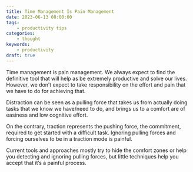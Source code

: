```yaml
---
title: Time Management Is Pain Management
date: 2023-06-13 08:00:00
tags:
    - productivity tips
categories:
    - thought
keywords:
    - productivity
draft: true
---
```


Time management is pain management. We always expect to find the definitive tool that will help as be extremely productive and solve our lives. However, we don’t expect to take responsibility on the effort and pain that we have to do for achieving that.

Distraction can be seen as a pulling force that takes us from actually doing tasks that we know we have/need to do, and brings us to a comfort are of easiness and low cognitive effort.

On the contrary, traction represents the pushing force, the commitment, required to get started with a difficult task. Ignoring pulling forces and forcing ourselves to be in a traction mode is painful.

Current tools and approaches mostly try to hide the comfort zones or help you detecting and ignoring pulling forces, but little techniques help you accept that it’s a painful process.
